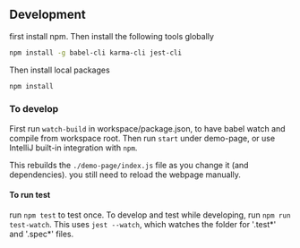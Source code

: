 ## Development

first install npm. Then install the following tools globally
```sh
npm install -g babel-cli karma-cli jest-cli
```
Then install local packages
```bash
npm install
```
### To develop
First run `watch-build` in workspace/package.json, to have babel watch and compile from workspace root.
Then run `start` under demo-page, or use IntelliJ built-in integration with `npm`. 

This rebuilds the `./demo-page/index.js` file as you change it (and dependencies). you still need to reload the webpage manually.

#### To run test
run `npm test` to test once. To develop and test while developing, run `npm run test-watch`. This uses `jest --watch`, which watches the folder for '.test*' and '.spec*' files. 

